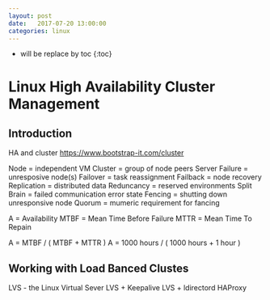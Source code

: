 ```yaml
---
layout: post
date:   2017-07-20 13:00:00
categories: linux
---
```

* will be replace by toc
{:toc}

# Linux High Availability Cluster Management


## Introduction

HA and cluster
https://www.bootstrap-it.com/cluster

Node    = independent VM
Cluster = group of node peers
Server Failure = unresposive node(s)
Failover = task reassignment
Failback = node recovery
Replication = distributed data
Reduncancy = reserved environments
Split Brain = failed communication error state
Fencing = shutting down unresponsive node
Quorum = mumeric requirement for fancing

A = Availability
MTBF = Mean Time Before Failure
MTTR = Mean Time To Repain

A = MTBF / ( MTBF + MTTR )
A = 1000 hours / ( 1000 hours + 1 hour )

## Working with Load Banced Clustes

LVS - the Linux Virtual Sever
LVS + Keepalive
LVS + ldirectord
HAProxy

